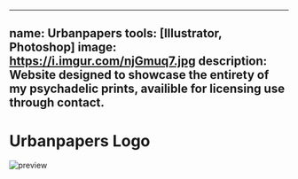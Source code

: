 
---
name: Urbanpapers
tools: [Illustrator, Photoshop]
image: https://i.imgur.com/njGmuq7.jpg
description: Website designed to showcase the entirety of my psychadelic prints, availible for licensing use through contact.
---
# Urbanpapers Logo

![preview](https://imgur.com/i5DeLok)
